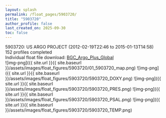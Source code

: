 ```yaml
---
layout: splash
permalink: /float_pages/5903720/
title: "5903720"
author_profile: false
last_created_on: 2025-09-30
toc: false
---
```

 
5903720: US ARGO PROJECT (2012-02-19T22:46 to 2015-01-13T14:58)\
152 profiles completed\
Individual float file download: [BGC_Argo_Plus_Global](https://ftp.soest.hawaii.edu/bgc_argo_plus/Individual_Floats/outliers_removed/5903720_Sprof_processed.nc)\
![img-png]({{ site.url }}{{ site.baseurl }}/assets/images/float_figures/5903720/01_5903720_map.png)
![img-png]({{ site.url }}{{ site.baseurl }}/assets/images/float_figures/5903720/5903720_DOXY.png)
![img-png]({{ site.url }}{{ site.baseurl }}/assets/images/float_figures/5903720/5903720_PRES.png)
![img-png]({{ site.url }}{{ site.baseurl }}/assets/images/float_figures/5903720/5903720_PSAL.png)
![img-png]({{ site.url }}{{ site.baseurl }}/assets/images/float_figures/5903720/5903720_TEMP.png)
